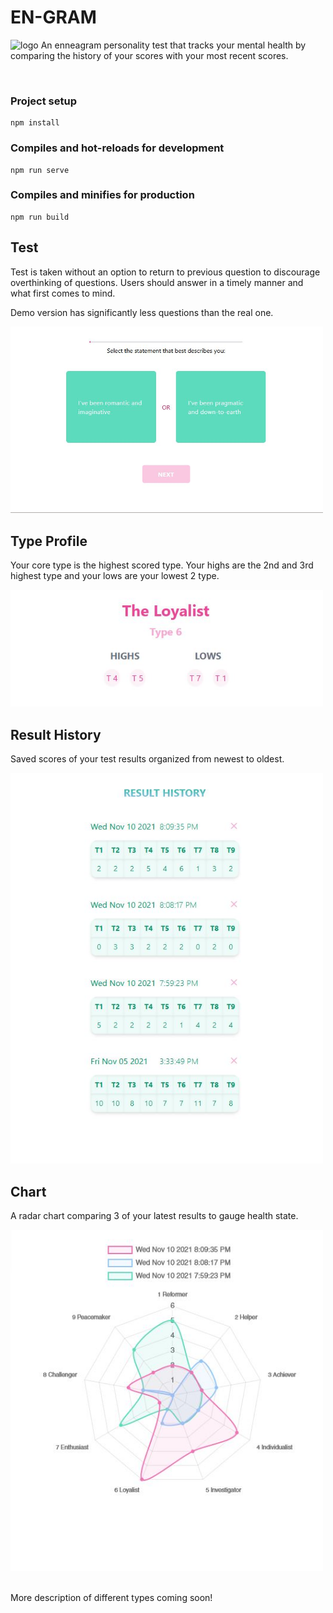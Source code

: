 # EN-GRAM
![logo](../verbatim/readme/homepage.JPG)
An enneagram personality test that tracks your mental health by comparing the history of your scores with your most recent scores.

<br/>

### Project setup

```
npm install
```

### Compiles and hot-reloads for development

```
npm run serve
```

### Compiles and minifies for production

```
npm run build
```

## Test

<p>Test is taken without an option to return to previous question to discourage overthinking of questions. Users should answer in a timely manner and what first comes to mind.</P>
<p>Demo version has significantly less questions than the real one.</p>
<img src="https://github.com/Huynie/enneagram/blob/vue/readme/test.jpg" width="500"/>
<br/>

## Type Profile

<p>Your core type is the highest scored type.  Your highs are the 2nd and 3rd highest type and your lows are your lowest 2 type.</p>
<img src="https://github.com/Huynie/enneagram/blob/verbatim/readme/breakdown.JPG" width="500"/>

<br/>

## Result History

<p>Saved scores of your test results organized from newest to oldest.</P>
<img src="https://github.com/Huynie/enneagram/blob/verbatim/readme/history.JPG" width="500"/>

<br/>

## Chart

<p>A radar chart comparing 3 of your latest results to gauge health state.</P>
<img src="https://github.com/Huynie/enneagram/blob/verbatim/readme/chart.JPG" width="500"/>
<br/>

<br/>
<p>More description of different types coming soon!</p>
